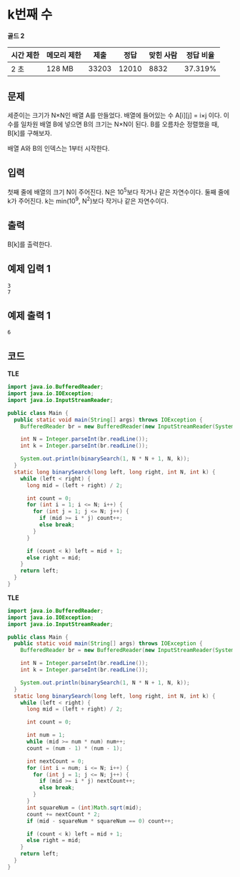 # k번째 수

**골드 2**

|시간 제한	|메모리 제한|	제출|	정답|	맞힌 사람	|정답 비율|
|---|---|---|---|---|---|
|2 초	|128 MB	|33203	|12010	|8832	|37.319%|

## 문제 

세준이는 크기가 N×N인 배열 A를 만들었다. 배열에 들어있는 수 A[i][j] = i×j 이다. 이 수를 일차원 배열 B에 넣으면 B의 크기는 N×N이 된다. B를 오름차순 정렬했을 때, B[k]를 구해보자.

배열 A와 B의 인덱스는 1부터 시작한다.

## 입력 

첫째 줄에 배열의 크기 N이 주어진다. N은 10<sup>5</sup>보다 작거나 같은 자연수이다. 둘째 줄에 k가 주어진다. k는 min(10<sup>9</sup>, N<sup>2</sup>)보다 작거나 같은 자연수이다.

## 출력 

B[k]를 출력한다.

## 예제 입력 1

```
3
7
```

## 예제 출력 1

```
6
```

## 코드 

**TLE**

```java
import java.io.BufferedReader;
import java.io.IOException;
import java.io.InputStreamReader;

public class Main {
  public static void main(String[] args) throws IOException {
    BufferedReader br = new BufferedReader(new InputStreamReader(System.in));

    int N = Integer.parseInt(br.readLine());
    int k = Integer.parseInt(br.readLine());

    System.out.println(binarySearch(1, N * N + 1, N, k));
  }
  static long binarySearch(long left, long right, int N, int k) {
    while (left < right) {
      long mid = (left + right) / 2;

      int count = 0;
      for (int i = 1; i <= N; i++) {
        for (int j = 1; j <= N; j++) {
          if (mid >= i * j) count++;
          else break;
        }
      }

      if (count < k) left = mid + 1;
      else right = mid;
    }
    return left;
  }
}
```

**TLE**

```java
import java.io.BufferedReader;
import java.io.IOException;
import java.io.InputStreamReader;

public class Main {
  public static void main(String[] args) throws IOException {
    BufferedReader br = new BufferedReader(new InputStreamReader(System.in));

    int N = Integer.parseInt(br.readLine());
    int k = Integer.parseInt(br.readLine());

    System.out.println(binarySearch(1, N * N + 1, N, k));
  }
  static long binarySearch(long left, long right, int N, int k) {
    while (left < right) {
      long mid = (left + right) / 2;

      int count = 0;

      int num = 1;
      while (mid >= num * num) num++;
      count = (num - 1) * (num - 1);

      int nextCount = 0;
      for (int i = num; i <= N; i++) {
        for (int j = 1; j <= N; j++) {
          if (mid >= i * j) nextCount++;
          else break;
        }
      }
      int squareNum = (int)Math.sqrt(mid);
      count += nextCount * 2;
      if (mid - squareNum * squareNum == 0) count++;

      if (count < k) left = mid + 1;
      else right = mid;
    }
    return left;
  }
}
```